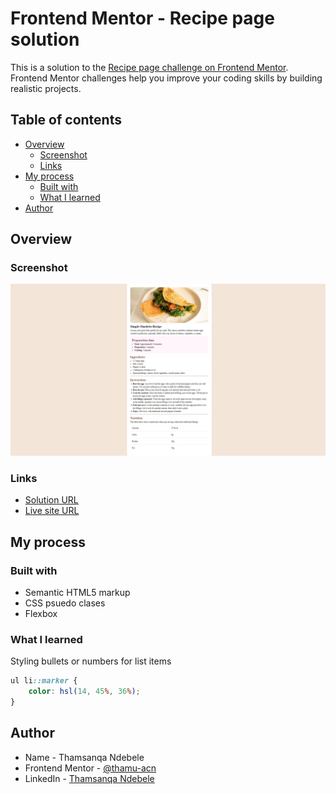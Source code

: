 # Frontend Mentor - Recipe page solution

This is a solution to the [Recipe page challenge on Frontend Mentor](https://www.frontendmentor.io/challenges/recipe-page-KiTsR8QQKm). Frontend Mentor challenges help you improve your coding skills by building realistic projects. 

## Table of contents

- [Overview](#overview)
  - [Screenshot](#screenshot)
  - [Links](#links)
- [My process](#my-process)
  - [Built with](#built-with)
  - [What I learned](#what-i-learned)
- [Author](#author)

## Overview

### Screenshot

![](./screenshot.jpeg)

### Links

- [Solution URL](https://github.com/thamu-acn/recipe-page)
- [Live site URL](https://thamu-acn.github.io/recipe-page/)

## My process

### Built with

- Semantic HTML5 markup
- CSS psuedo clases
- Flexbox

### What I learned

Styling bullets or numbers for list items

```css
ul li::marker {
    color: hsl(14, 45%, 36%);
}
```

## Author

- Name - Thamsanqa Ndebele
- Frontend Mentor - [@thamu-acn](https://www.frontendmentor.io/profile/thamu-acn)
- LinkedIn - [Thamsanqa Ndebele](https://www.linkedin.com/in/thamsanqa-ndebele-12988487/)
